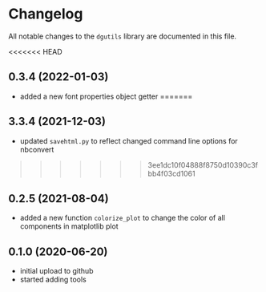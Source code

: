 # Changelog

All notable changes to the `dgutils` library  are documented in this file.

<<<<<<< HEAD
## 0.3.4 (2022-01-03)
- added a new font properties object getter
=======
## 3.3.4 (2021-12-03)
- updated `savehtml.py` to reflect changed command line options for nbconvert 
>>>>>>> 3ee1dc10f04888f8750d10390c3fbb4f03cd1061

## 0.2.5 (2021-08-04)
- added a new function `colorize_plot` to change the color of all components in
  matplotlib plot

## 0.1.0 (2020-06-20)

- initial upload to github
- started adding tools

